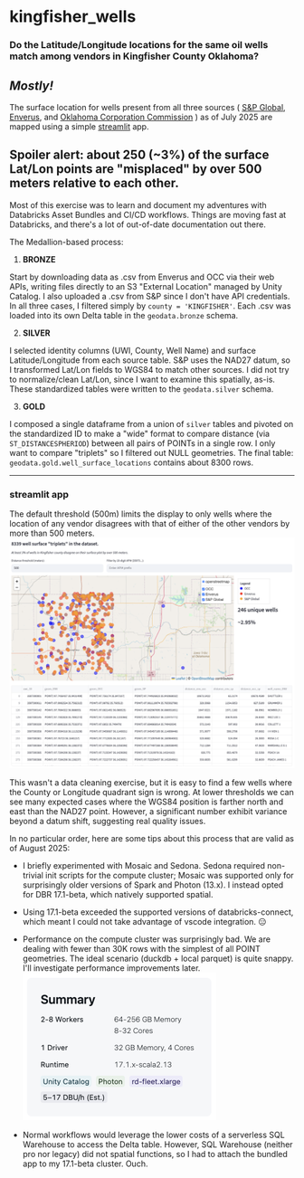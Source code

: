 # kingfisher_wells

### Do the Latitude/Longitude locations for the same oil wells match among vendors in Kingfisher County Oklahoma?

## **_Mostly!_**

The surface location for wells present from all three sources (
[S&amp;P Global](https://www.spglobal.com/commodity-insights/en/products-solutions/upstream-midstream-oil-gas),
[Enverus](https://www.enverus.com/products/enverus-core/),
and [Oklahoma Corporation Commission](https://gisdata-occokc.opendata.arcgis.com/)
) as of July 2025 are mapped using a simple [streamlit](https://streamlit.io/) app.

## Spoiler alert: about 250 (~3%) of the surface Lat/Lon points are "misplaced" by over 500 meters relative to each other.

Most of this exercise was to learn and document my adventures with Databricks Asset Bundles and CI/CD workflows. Things are moving fast at Databricks, and there's a lot of out-of-date documentation out there.

The Medallion-based process:

1. **BRONZE**

Start by downloading data as .csv from Enverus and OCC via their web APIs, writing files directly to an S3 "External Location" managed by Unity Catalog. I also uploaded a .csv from S&P since I don't have API credentials. In all three cases, I filtered simply by `county = 'KINGFISHER'`. Each .csv was loaded into its own Delta table in the `geodata.bronze` schema.

2. **SILVER**

I selected identity columns (UWI, County, Well Name) and surface Latitude/Longitude from each source table. S&P uses the NAD27 datum, so I transformed Lat/Lon fields to WGS84 to match other sources. I did not try to normalize/clean Lat/Lon, since I want to examine this spatially, as-is. These standardized tables were written to the `geodata.silver` schema.

3. **GOLD**

I composed a single dataframe from a union of `silver` tables and pivoted on the standardized ID to make a "wide" format to compare distance (via `ST_DISTANCESPHERIOD`) between all pairs of POINTs in a single row. I only want to compare "triplets" so I filtered out NULL geometries. The final table: `geodata.gold.well_surface_locations` contains about 8300 rows.

---

### streamlit app

The default threshold (500m) limits the display to only wells where the location of any vendor disagrees with that of either of the other vendors by more than 500 meters.
![Kingfisher Map](images/map.png "Kingfisher Map")

This wasn't a data cleaning exercise, but it is easy to find a few wells where the County or Longitude quadrant sign is wrong. At lower thresholds
we can see many expected cases where the WGS84 position is farther north and east than the NAD27 point. However, a significant number exhibit variance beyond a datum shift, suggesting real quality issues.

In no particular order, here are some tips about this process that are valid as of August 2025:

- I briefly experimented with Mosaic and Sedona. Sedona required non-trivial init scripts for the compute cluster; Mosaic was supported only for surprisingly older versions of Spark and Photon (13.x). I instead opted for DBR 17.1-beta, which natively supported spatial.

- Using 17.1-beta exceeded the supported versions of databricks-connect, which meant I could not take advantage of vscode integration. 😑

- Performance on the compute cluster was surprisingly bad. We are dealing with fewer than 30K rows with the simplest of all POINT geometries. The ideal scenario (duckdb + local parquet) is quite snappy. I'll investigate performance improvements later. ![Cluster](images/cluster.png "17.1-beta Cluster")

- Normal workflows would leverage the lower costs of a serverless SQL Warehouse to access the Delta table. However, SQL Warehouse (neither pro nor legacy) did not spatial functions, so I had to attach the bundled app to my 17.1-beta cluster. Ouch.

